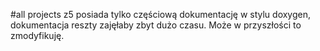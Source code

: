 #all projects
z5 posiada tylko częściową dokumentację w stylu doxygen, dokumentacja reszty zajęłaby zbyt dużo czasu. Może w przyszłości to zmodyfikuję.
